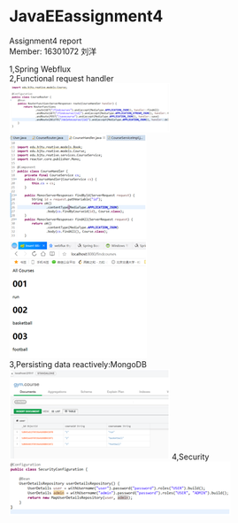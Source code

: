 # JavaEEassignment4
Assignment4 report  
Member: 16301072 刘洋  

1,Spring Webflux  
2,Functional request handler  
  ![image](https://github.com/hesaidyou/JavaEEassignment4/raw/master/微信图片_20190615134300.png)  
  ![image](https://github.com/hesaidyou/JavaEEassignment4/raw/master/微信图片_20190615134319.png)  
  ![image](https://github.com/hesaidyou/JavaEEassignment4/raw/master/微信图片_20190615134324.png)  
3,Persisting data reactively:MongoDB  
  ![image](https://github.com/hesaidyou/JavaEEassignment4/raw/master/微信图片_20190615134329.png) 
4,Security  
  ![image](https://github.com/hesaidyou/JavaEEassignment4/raw/master/微信图片_20190615134333.png) 
